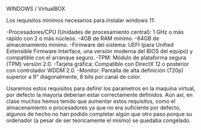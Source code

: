 WINDOWS / VirtualBOX

Los requisitos minimos necesarios para instalar windows 11:

-Procesadores/CPU (Unidades de procesamiento central): 1 GHz o más rápido con 2 o más núcleos.
-4GB de RAM minimo.
-64GB de almacenamiento minimo.
-Firmware del sistema: UEFI (para Unified Extensible Firmware Interface, una versión moderna del BIOS del equipo) y compatible con el arranque seguro. 
-TPM: Módulo de plataforma segura (TPM) versión 2.0.
-Tarjeta gráfica: Compatible con DirectX 12 o posterior con controlador WDDM 2.0.
-Monitor: Pantalla de alta definición (720p) superior a 9" diagonalmente, 8 bits por canal de color.

Usaremos estos requisitos para definir los parametros en la maquina virtual, por defecto la mayoria deberian estar correctamente definidos. Aún así, en clase muchos hemos tenido que aumentar estos requisitos, como el almacenamiento o procesadores ya que no era suficiente por defecto, algunos de hecho no han podido completar algún que otro paso porque su ordenador (a pesar de ser teoricamente el mismo) se quedaba congelado.



